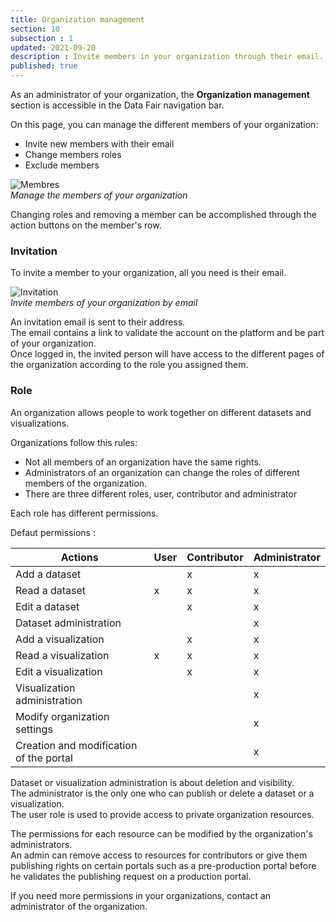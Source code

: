 ```yaml
---
title: Organization management
section: 10
subsection : 1
updated: 2021-09-20
description : Invite members in your organization through their email.
published: true
---
```


As an administrator of your organization, the **Organization management** section is accessible in the Data Fair navigation bar.

On this page, you can manage the different members of your organization:
* Invite new members with their email
* Change members roles
* Exclude members

![Membres](./images/user-guide-backoffice/orga-membres.jpg)  
*Manage the members of your organization*

Changing roles and removing a member can be accomplished through the action buttons on the member's row.

### Invitation

To invite a member to your organization, all you need is their email.

![Invitation](./images/user-guide-backoffice/orga-invitation.jpg)  
*Invite members of your organization by email*

An invitation email is sent to their address.  
The email contains a link to validate the account on the platform and be part of your organization.  
Once logged in, the invited person will have access to the different pages of the organization according to the role you assigned them.

### Role

An organization allows people to work together on different datasets and visualizations.


Organizations follow this rules:
* Not all members of an organization have the same rights.
* Administrators of an organization can change the roles of different members of the organization.
* There are three different roles, user, contributor and administrator

<p>
</p>

Each role has different permissions.

Defaut permissions :

| Actions | User  | Contributor | Administrator  |
| ----- | ---- | ---- | ---- |
| Add a dataset | | x | x |
| Read a dataset | x | x | x |
| Edit a dataset |  | x | x |
| Dataset administration  | |  | x |
| Add a visualization | | x | x |
| Read a visualization | x | x | x |
| Edit a visualization |  | x | x |
| Visualization administration | |  | x |
| Modify organization settings|  |  | x |
| Creation and modification of the portal |  |  | x |

Dataset or visualization administration is about deletion and visibility.  
The administrator is the only one who can publish or delete a dataset or a visualization.  
The user role is used to provide access to private organization resources.

The permissions for each resource can be modified by the organization's administrators.  
An admin can remove access to resources for contributors or give them publishing rights on certain portals such as a pre-production portal before he validates the publishing request on a production portal.

If you need more permissions in your organizations, contact an administrator of the organization.
